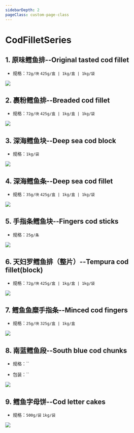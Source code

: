 ```yaml
---
sidebarDepth: 2
pageClass: custom-page-class
---
```


# CodFilletSeries


## 1. 原味鳕鱼排--Original tasted cod fillet
- 规格：`72g/块` `425g/盒 | 1kg/盒 | 1kg/袋` </p>
<div class="imgb" >
 <img  src="https://yuhuawebsite.oss-cn-hongkong.aliyuncs.com/A-C-1.%E5%8E%9F%E5%91%B3%E9%B3%95%E9%B1%BC%E6%8E%92--Original%20tasted%20cod%20fillet.jpg">
</div>

## 2. 裹粉鳕鱼排--Breaded cod fillet
- 规格：`72g/块`  `425g/盒 | 1kg/盒 | 1kg/袋`</p>
<div class="imgb" >
 <img  src="https://yuhuawebsite.oss-cn-hongkong.aliyuncs.com/A-C-2.%E8%A3%B9%E7%B2%89%E9%B3%95%E9%B1%BC%E6%8E%92--Breaded%20cod%20fillet.jpg">
</div>

## 3. 深海鳕鱼块--Deep sea cod block
- 规格：`1kg/袋` </p>
<div class="imgb" >
 <img  src="https://yuhuawebsite.oss-cn-hongkong.aliyuncs.com/A-C-3.%E6%B7%B1%E6%B5%B7%E9%B3%95%E9%B1%BC%E5%9D%97--Deep%20sea%20cod%20block.jpg">
</div>

## 4. 深海鳕鱼条--Deep sea cod fillet
- 规格：`35g/块`  `425g/盒 | 1kg/盒 | 1kg/袋`</p>
<div class="imgb" >
 <img  src="https://yuhuawebsite.oss-cn-hongkong.aliyuncs.com/A-C-4.%E6%B7%B1%E6%B5%B7%E9%B3%95%E9%B1%BC%E6%9D%A1--Deep%20sea%20cod%20fillet.jpg">
</div>

## 5. 手指条鳕鱼块--Fingers cod sticks
- 规格：`25g/条`  </p>
<div class="imgb" >
 <img  src="https://yuhuawebsite.oss-cn-hongkong.aliyuncs.com/A-C-5.%E6%89%8B%E6%8C%87%E6%9D%A1%E9%B3%95%E9%B1%BC%E5%9D%97--Fingers%20cod%20sticks.jpg">
</div>

## 6. 天妇罗鳕鱼排（整片）--Tempura cod fillet(block)
- 规格：`72g/块` `425g/盒 | 1kg/盒 | 1kg/袋`</p>

<div class="imgb" >
 <img  src="https://yuhuawebsite.oss-cn-hongkong.aliyuncs.com/A-C-6.%E5%A4%A9%E5%A6%87%E7%BD%97%E9%B3%95%E9%B1%BC%E6%8E%92%EF%BC%88%E6%95%B4%E7%89%87%EF%BC%89--Tempura%20cod%20fillet%28block%29.jpg">
</div>

## 7. 鳕鱼鱼糜手指条--Minced cod fingers
- 规格：`25g/块` `325g/盒 | 1kg/盒` </p>
<div class="imgb" >
 <img  src="https://yuhuawebsite.oss-cn-hongkong.aliyuncs.com/A-C-7.%E9%B3%95%E9%B1%BC%E9%B1%BC%E7%B3%9C%E6%89%8B%E6%8C%87%E6%9D%A1--Minced%20cod%20fingers.jpg">
</div>

## 8. 南蓝鳕鱼段--South blue cod chunks
- 规格：`` </p>
- 包装：`` </p>
<div class="imgb" >
 <img  src="https://yuhuawebsite.oss-cn-hongkong.aliyuncs.com/A-C-8.%E5%8D%97%E8%93%9D%E9%B3%95%E9%B1%BC%E6%AE%B5--South%20blue%20cod%20chunks.jpg">
</div>

## 9. 鳕鱼字母饼--Cod letter cakes
- 规格：`500g/袋` `1kg/袋`</p>
<div class="imgb" >
 <img  src="https://yuhuawebsite.oss-cn-hongkong.aliyuncs.com/A-C-9.%E9%B3%95%E9%B1%BC%E5%AD%97%E6%AF%8D%E9%A5%BC--Cod%20letter%20cakes.jpg">
</div>


